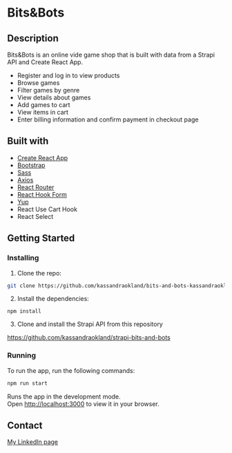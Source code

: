# Bits&Bots

## Description

Bits&Bots is an online vide game shop that is built with data from a Strapi API and Create React App.

- Register and log in to view products
- Browse games
- Filter games by genre
- View details about games
- Add games to cart
- View items in cart
- Enter billing information and confirm payment in checkout page

## Built with

- [Create React App](https://github.com/facebook/create-react-app)
- [Bootstrap](https://getbootstrap.com)
- [Sass](https://sass-lang.com/)
- [Axios](https://axios-http.com/)
- [React Router](https://reactrouter.com/en/main)
- [React Hook Form](https://react-hook-form.com/)
- [Yup](https://github.com/jquense/yup)
- React Use Cart Hook
- React Select


## Getting Started 

### Installing 

1. Clone the repo:

```bash
git clone https://github.com/kassandraokland/bits-and-bots-kassandraokland.git
```


2. Install the dependencies:

```
npm install
```

3. Clone and install the Strapi API from this repository

https://github.com/kassandraokland/strapi-bits-and-bots

### Running

To run the app, run the following commands:

```bash
npm run start
```

Runs the app in the development mode.\
Open [http://localhost:3000](http://localhost:3000) to view it in your browser.

## Contact

[My LinkedIn page](https://www.linkedin.com/in/kassandra-%C3%B8kland-4820a51aa/)